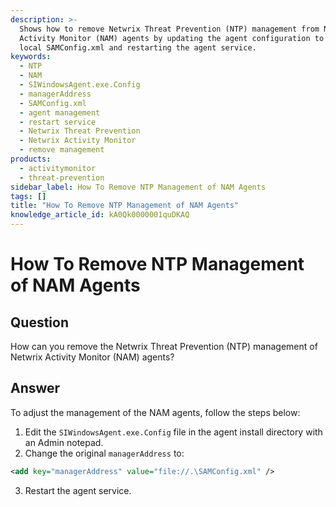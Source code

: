 ```yaml
---
description: >-
  Shows how to remove Netwrix Threat Prevention (NTP) management from Netwrix
  Activity Monitor (NAM) agents by updating the agent configuration to use a
  local SAMConfig.xml and restarting the agent service.
keywords:
  - NTP
  - NAM
  - SIWindowsAgent.exe.Config
  - managerAddress
  - SAMConfig.xml
  - agent management
  - restart service
  - Netwrix Threat Prevention
  - Netwrix Activity Monitor
  - remove management
products:
  - activitymonitor
  - threat-prevention
sidebar_label: How To Remove NTP Management of NAM Agents
tags: []
title: "How To Remove NTP Management of NAM Agents"
knowledge_article_id: kA0Qk0000001quDKAQ
---
```


# How To Remove NTP Management of NAM Agents

## Question

How can you remove the Netwrix Threat Prevention (NTP) management of Netwrix Activity Monitor (NAM) agents?

## Answer

To adjust the management of the NAM agents, follow the steps below:

1. Edit the `SIWindowsAgent.exe.Config` file in the agent install directory with an Admin notepad.
2. Change the original `managerAddress` to:
```xml
<add key="managerAddress" value="file://.\SAMConfig.xml" />
```
3. Restart the agent service.
